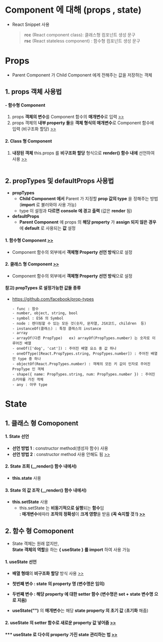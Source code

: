 # Component 에 대해 (props , state)

- React Snippet 사용
    > **rcc** (React component class): 클래스형 컴포넌트 생성 문구   
    > **rsc** (React stateless component) : 함수형 컴포넌트 생성 문구


# Props
 - Parent Component 가 Child Component 에게 전해주는 값을 저장하는 객체

 ## 1. props 객체 사용법
 #### - 함수형 Component
   1. props **객체의 변수**를 Component 함수의 **매개변수**로 입력 [>>]()
   2. props 객체의 **내부 property 들**을 **객체 형식의 매개변수**로 Component 함수에 입력 (비구조화 할당) [>>]()

  #### 2. Class 형 Component
   1. **내장된 객체** this.props 를 **비구조화 할당** 형식으로 **render() 함수 내에** 선언하여 사용 [>>]()
<br/><br/>

 ## 2. propTypes 및 defaultProps 사용법
   - **propTypes**   
     - **Child Component 에서** Parent 가 지정할 **prop 값의 type** 을 정해주는 방법 (**import** 로 불러와야 사용 가능)   
     - type 이 설정과 **다르면** **console 에 경고 출력** (값은 **render** 됨) 
   - **defaultProps**   
     - **Parent Component** 에 props 의 **해당 property** 가 **assign 되지 않은 경우**에 **default** 로 사용되는 **값** 설정

  #### 1. 함수형 Component [>>](./Props_fn.js)
   - Component 함수의 외부에서 **객체형 Property 선언 방식**으로 설정

  #### 2. 클래스 형 Component [>>](./Props_cl.js)
   - Component 함수의 외부에서 **객체형 Property 선언 방식**으로 설정

  #### 참고) propTypes 로 설정가능한 값들 종류
  - https://github.com/facebook/prop-types

        - func : 함수   
        - number, object, string, bool
        - symbol : ES6 의 Symbol
        - node : 렌더링할 수 있는 모든 것(숫자, 문자열, JSX코드, children  등)
        - instanceOf(클래스) : 특정 클래스의 instance
        - array
        - arrayOf(다른 PropType)   ex) arrayOf(PropTypes.number) 는 숫자로 이루어진 배열
        - oneOf(['dog', 'cat']) : 주어진 배열 요소 중 값 하나
        - oneOfType([React.PropTypes.string, PropTypes.number]) : 주어진 배열 안 type 중 하나
        - objectOf(React.PropTypes.number) : 객체의 모든 키 값이 인자로 주어진 PropType 인 객체
        - shape({ name: PropTypes.string, num: PropTypes.number }) : 주어진 스키마를 가진 객체
        - any : 아무 type


# State
## 1. 클래스 형 Comoponent 
 #### 1. State 선언
  - **선언 방법 1** : constructor method(생성자 함수) 사용
  - **선언 방법 2** : constructor method 사용 안해도 됨 [>>]()

 #### 2. State 조회 (__render() 함수 내에서)
  - **this.state** 사용

 #### 3. State 의 값 조작 (__render() 함수 내에서)
  - **this.setState** 사용
    - this.setState 는 **비동기적으로 실행**되는 **함수**임   
      **: 매개변수**에따라 **조작의 정확성**이 **크게 영향**을 받음 **(꼭 숙지할 것 !) [>>]()**

## 2. 함수 형 Comoponent 
  - State 객체는 원래 없지만,   
    **State 객체의 역할**을 하는 **{ useState } 를 import** 하여 사용 가능
  
  #### 1. useState 선언
  - **배열 형태**의 **비구조화 할당** 방식 사용 [>>]()

  - **첫번째 변수 : state 의 property 명 (변수명은 임의)**   
  - **두번째 변수 : 해당 property 에 대한 setter 함수 (변수명은 set + state 변수명 으로 지음)**
  - **useState("")** 의 **매개변수**는 해당 **state property 의 초기 값** (**초기화** 해줌)

  #### 2. useState 의 setter 함수로 새로운 property 값 넣어줌 [>>]()

  #### *** useState 로 다수의 property 가진 state 관리하는 법 [>>](./4.Event/HandlerForm_fn.js) 